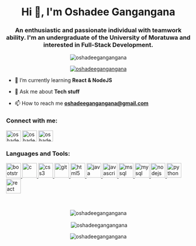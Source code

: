 <h1 align="center">Hi 👋, I'm Oshadee Gangangana</h1>
<h3 align="center">An enthusiastic and passionate individual with teamwork ability. I'm an undergraduate of the University of Moratuwa and interested in Full-Stack Development.</h3>

<p align="center"> <img src="https://komarev.com/ghpvc/?username=oshadeegangangana&label=Profile%20views&color=0e75b6&style=flat" alt="oshadeegangangana" /> </p>

<p align="center"> <a href="https://github.com/ryo-ma/github-profile-trophy"><img src="https://github-profile-trophy.vercel.app/?username=oshadeegangangana" alt="oshadeegangangana" /></a> </p>



- 🌱 I’m currently learning **React & NodeJS**

- 💬 Ask me about **Tech stuff**

- 📫 How to reach me **oshadeegangangana@gmail.com**

<h3 align="left">Connect with me:</h3>
<p align="left">
<a href="https://linkedin.com/in/oshadeegangangana" target="blank"><img align="center" src="https://cdn.jsdelivr.net/npm/simple-icons@3.0.1/icons/linkedin.svg" alt="oshadeegangangana" height="30" width="40" /></a>
<a href="https://stackoverflow.com/users/oshadee-gangangana" target="blank"><img align="center" src="https://cdn.jsdelivr.net/npm/simple-icons@3.0.1/icons/stackoverflow.svg" alt="oshadee-gangangana" height="30" width="40" /></a>
<a href="https://www.hackerrank.com/oshadeeganganga" target="blank"><img align="center" src="https://cdn.jsdelivr.net/npm/simple-icons@3.0.1/icons/hackerrank.svg" alt="oshadeeganganga" height="30" width="40" /></a>
</p>

<h3 align="left">Languages and Tools:</h3>
<p align="left"> <a href="https://getbootstrap.com" target="_blank"> <img src="https://devicons.github.io/devicon/devicon.git/icons/bootstrap/bootstrap-plain.svg" alt="bootstrap" width="40" height="40"/> </a> <a href="https://www.cprogramming.com/" target="_blank"> <img src="https://devicons.github.io/devicon/devicon.git/icons/c/c-original.svg" alt="c" width="40" height="40"/> </a> <a href="https://www.w3schools.com/css/" target="_blank"> <img src="https://devicons.github.io/devicon/devicon.git/icons/css3/css3-original-wordmark.svg" alt="css3" width="40" height="40"/> </a> <a href="https://git-scm.com/" target="_blank"> <img src="https://www.vectorlogo.zone/logos/git-scm/git-scm-icon.svg" alt="git" width="40" height="40"/> </a> <a href="https://www.w3.org/html/" target="_blank"> <img src="https://devicons.github.io/devicon/devicon.git/icons/html5/html5-original-wordmark.svg" alt="html5" width="40" height="40"/> </a> <a href="https://www.java.com" target="_blank"> <img src="https://devicons.github.io/devicon/devicon.git/icons/java/java-original-wordmark.svg" alt="java" width="40" height="40"/> </a> <a href="https://developer.mozilla.org/en-US/docs/Web/JavaScript" target="_blank"> <img src="https://devicons.github.io/devicon/devicon.git/icons/javascript/javascript-original.svg" alt="javascript" width="40" height="40"/> </a> <a href="https://www.microsoft.com/en-us/sql-server" target="_blank"> <img src="https://cdn.worldvectorlogo.com/logos/microsoft-sql-server.svg" alt="mssql" width="40" height="40"/> </a> <a href="https://www.mysql.com/" target="_blank"> <img src="https://devicons.github.io/devicon/devicon.git/icons/mysql/mysql-original-wordmark.svg" alt="mysql" width="40" height="40"/> </a> <a href="https://nodejs.org" target="_blank"> <img src="https://devicons.github.io/devicon/devicon.git/icons/nodejs/nodejs-original-wordmark.svg" alt="nodejs" width="40" height="40"/> </a> <a href="https://www.python.org" target="_blank"> <img src="https://devicons.github.io/devicon/devicon.git/icons/python/python-original.svg" alt="python" width="40" height="40"/> </a> <a href="https://reactjs.org/" target="_blank"> <img src="https://devicons.github.io/devicon/devicon.git/icons/react/react-original-wordmark.svg" alt="react" width="40" height="40"/> </a> </p>
<br>
<p align="center"><img align="center" src="https://github-readme-stats.vercel.app/api/top-langs?username=oshadeegangangana&show_icons=true&locale=en&layout=compact" alt="oshadeegangangana" /></p>

<p align="center">&nbsp;<img align="center" src="https://github-readme-stats.vercel.app/api?username=oshadeegangangana&show_icons=true&locale=en" alt="oshadeegangangana" /></p>

<p align="center"><img align="center" src="https://github-readme-streak-stats.herokuapp.com/?user=oshadeegangangana&" alt="oshadeegangangana" /></p>
<br>
